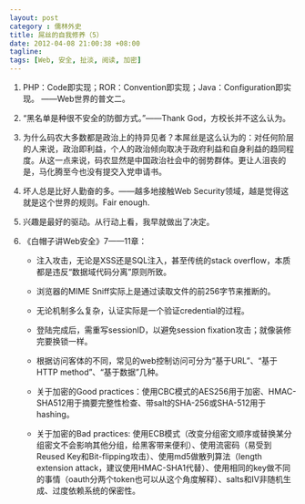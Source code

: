 ```yaml
---
layout: post
category : 儒林外史
title: 屌丝的自我修养（5）
date: 2012-04-08 21:00:38 +08:00
tagline:
tags: [Web, 安全, 扯淡, 阅读, 加密]
---
```


1. PHP：Code即实现；ROR：Convention即实现；Java：Configuration即实现。 ——Web世界的普文二。

2. “黑名单是种很不安全的防御方式。”——Thank God，方校长并不这么认为。

3. 为什么码农大多数都是政治上的持异见者？本屌丝是这么认为的：对任何阶层的人来说，政治即利益，个人的政治倾向取决于政府利益和自身利益的趋同程度。从这一点来说，码农显然是中国政治社会中的弱势群体。更让人沮丧的是，马化腾至今也没有提交入党申请书。

4. 坏人总是比好人勤奋的多。——越多地接触Web Security领域，越是觉得这就是这个世界的规则。Fair enough.

5. 兴趣是最好的驱动。从行动上看，我早就做出了决定。

6. 《白帽子讲Web安全》7——11章：

    * 注入攻击，无论是XSS还是SQL注入，甚至传统的stack overflow，本质都是违反“数据域代码分离”原则所致。

    * 浏览器的MIME Sniff实际上是通过读取文件的前256字节来推断的。

    * 无论机制多么复杂，认证实际是一个验证credential的过程。

    * 登陆完成后，需重写sessionID，以避免session fixation攻击；就像装修完要换锁一样。

    * 根据访问客体的不同，常见的web控制访问可分为“基于URL”、“基于HTTP method”、“基于数据”几种。

    * 关于加密的Good practices：使用CBC模式的AES256用于加密、HMAC-SHA512用于摘要完整性检查、带salt的SHA-256或SHA-512用于hashing。

    * 关于加密的Bad practices: 使用ECB模式（改变分组密文顺序或替换某分组密文不会影响其他分组，给黑客带来便利）、使用流密码（易受到Reused Key和Bit-flipping攻击）、使用md5做散列算法（length extension attack，建议使用HMAC-SHA1代替）、使用相同的key做不同的事情（oauth分两个token也可以从这个角度解释）、salts和IV非随机生成、过度依赖系统的保密性。
